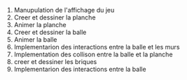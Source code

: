 1. Manupulation de l'affichage du jeu
2. Creer et dessiner la planche
3. Animer la planche
4. Creer et dessiner la balle
5. Animer la balle
6. Implementarion des interactions entre la balle et les murs
7. Implementation des collison entre la balle et la planche
8. creer et dessiner les briques
9. Implementarion des interactions entre la balle 
